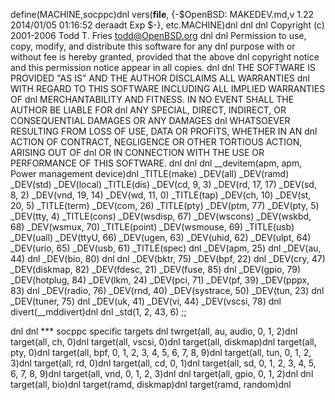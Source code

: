 define(MACHINE,socppc)dnl
vers(__file__,
	{-$OpenBSD: MAKEDEV.md,v 1.22 2014/01/05 01:16:52 deraadt Exp $-},
etc.MACHINE)dnl
dnl
dnl Copyright (c) 2001-2006 Todd T. Fries <todd@OpenBSD.org>
dnl
dnl Permission to use, copy, modify, and distribute this software for any
dnl purpose with or without fee is hereby granted, provided that the above
dnl copyright notice and this permission notice appear in all copies.
dnl
dnl THE SOFTWARE IS PROVIDED "AS IS" AND THE AUTHOR DISCLAIMS ALL WARRANTIES
dnl WITH REGARD TO THIS SOFTWARE INCLUDING ALL IMPLIED WARRANTIES OF
dnl MERCHANTABILITY AND FITNESS. IN NO EVENT SHALL THE AUTHOR BE LIABLE FOR
dnl ANY SPECIAL, DIRECT, INDIRECT, OR CONSEQUENTIAL DAMAGES OR ANY DAMAGES
dnl WHATSOEVER RESULTING FROM LOSS OF USE, DATA OR PROFITS, WHETHER IN AN
dnl ACTION OF CONTRACT, NEGLIGENCE OR OTHER TORTIOUS ACTION, ARISING OUT OF
dnl OR IN CONNECTION WITH THE USE OR PERFORMANCE OF THIS SOFTWARE.
dnl
dnl
dnl __devitem(apm, apm, Power management device)dnl
_TITLE(make)
_DEV(all)
_DEV(ramd)
_DEV(std)
_DEV(local)
_TITLE(dis)
_DEV(cd, 9, 3)
_DEV(rd, 17, 17)
_DEV(sd, 8, 2)
_DEV(vnd, 19, 14)
_DEV(wd, 11, 0)
_TITLE(tap)
_DEV(ch, 10)
_DEV(st, 20, 5)
_TITLE(term)
_DEV(com, 26)
_TITLE(pty)
_DEV(ptm, 77)
_DEV(pty, 5)
_DEV(tty, 4)
_TITLE(cons)
_DEV(wsdisp, 67)
_DEV(wscons)
_DEV(wskbd, 68)
_DEV(wsmux, 70)
_TITLE(point)
_DEV(wsmouse, 69)
_TITLE(usb)
_DEV(uall)
_DEV(ttyU, 66)
_DEV(ugen, 63)
_DEV(uhid, 62)
_DEV(ulpt, 64)
_DEV(urio, 65)
_DEV(usb, 61)
_TITLE(spec)
dnl _DEV(apm, 25)
dnl _DEV(au, 44)
dnl _DEV(bio, 80)
dnl dnl _DEV(bktr, 75)
_DEV(bpf, 22)
dnl _DEV(cry, 47)
_DEV(diskmap, 82)
_DEV(fdesc, 21)
_DEV(fuse, 85)
dnl _DEV(gpio, 79)
_DEV(hotplug, 84)
_DEV(lkm, 24)
_DEV(pci, 71)
_DEV(pf, 39)
_DEV(pppx, 83)
dnl _DEV(radio, 76)
_DEV(rnd, 40)
_DEV(systrace, 50)
_DEV(tun, 23)
dnl _DEV(tuner, 75)
dnl _DEV(uk, 41)
_DEV(vi, 44)
_DEV(vscsi, 78)
dnl
divert(__mddivert)dnl
dnl
_std(1, 2, 43, 6)
	;;

dnl
dnl *** socppc specific targets
dnl
twrget(all, au, audio, 0, 1, 2)dnl
target(all, ch, 0)dnl
target(all, vscsi, 0)dnl
target(all, diskmap)dnl
target(all, pty, 0)dnl
target(all, bpf, 0, 1, 2, 3, 4, 5, 6, 7, 8, 9)dnl
target(all, tun, 0, 1, 2, 3)dnl
target(all, rd, 0)dnl
target(all, cd, 0, 1)dnl
target(all, sd, 0, 1, 2, 3, 4, 5, 6, 7, 8, 9)dnl
target(all, vnd, 0, 1, 2, 3)dnl
dnl target(all, gpio, 0, 1, 2)dnl
dnl target(all, bio)dnl
target(ramd, diskmap)dnl
target(ramd, random)dnl
